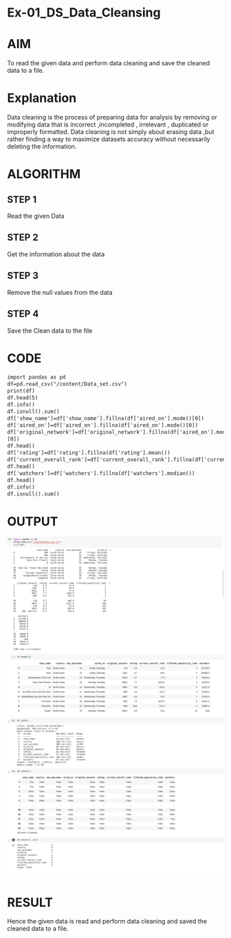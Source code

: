 # Ex-01_DS_Data_Cleansing
# AIM
To read the given data and perform data cleaning and save the cleaned data to a file.

# Explanation
Data cleaning is the process of preparing data for analysis by removing or modifying data that is incorrect ,incompleted , irrelevant , duplicated or improperly formatted. Data cleaning is not simply about erasing data ,but rather finding a way to maximize datasets accuracy without necessarily deleting the information.

# ALGORITHM
## STEP 1
Read the given Data

## STEP 2
Get the information about the data

## STEP 3
Remove the null values from the data

## STEP 4
Save the Clean data to the file

# CODE
```
import pandas as pd 
df=pd.read_csv("/content/Data_set.csv") 
print(df)
df.head(5)
df.info()
df.isnull().sum() 
df['show_name']=df['show_name'].fillna(df['aired_on'].mode()[0]) 
df['aired_on']=df['aired_on'].fillna(df['aired_on'].mode()[0]) 
df['original_network']=df['original_network'].fillna(df['aired_on'].mode()[0]) 
df.head() 
df['rating']=df['rating'].fillna(df['rating'].mean()) 
df['current_overall_rank']=df['current_overall_rank'].fillna(df['current_overall_rank'].mean()) 
df.head() 
df['watchers']=df['watchers'].fillna(df['watchers'].median()) 
df.head() 
df.info() 
df.isnull().sum()
```
# OUTPUT
![OUTPUT](df.png)
![OUTPUT](dfhead.png)
![OUTPUT](dfinfo.png)
![OUTPUT](dfnull.png)
![OUTPUT](nullsum.png)
# RESULT
Hence the given data is read and perform data cleaning and saved the cleaned data to a file.
